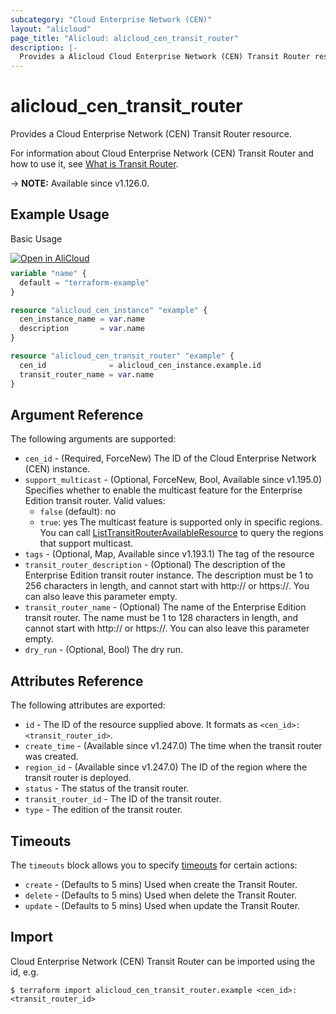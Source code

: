 ```yaml
---
subcategory: "Cloud Enterprise Network (CEN)"
layout: "alicloud"
page_title: "Alicloud: alicloud_cen_transit_router"
description: |-
  Provides a Alicloud Cloud Enterprise Network (CEN) Transit Router resource.
---
```


# alicloud_cen_transit_router

Provides a Cloud Enterprise Network (CEN) Transit Router resource.



For information about Cloud Enterprise Network (CEN) Transit Router and how to use it, see [What is Transit Router](https://next.api.alibabacloud.com/document/Cbn/2017-09-12/CreateTransitRouter).

-> **NOTE:** Available since v1.126.0.

## Example Usage

Basic Usage

<div style="display: block;margin-bottom: 40px;"><div class="oics-button" style="float: right;position: absolute;margin-bottom: 10px;">
  <a href="https://api.aliyun.com/terraform?resource=alicloud_cen_transit_router&exampleId=f9ad80bf-ddc2-6106-9c15-c68c79e6f1ab67596e86&activeTab=example&spm=docs.r.cen_transit_router.0.f9ad80bfdd&intl_lang=EN_US" target="_blank">
    <img alt="Open in AliCloud" src="https://img.alicdn.com/imgextra/i1/O1CN01hjjqXv1uYUlY56FyX_!!6000000006049-55-tps-254-36.svg" style="max-height: 44px; max-width: 100%;">
  </a>
</div></div>

```terraform
variable "name" {
  default = "terraform-example"
}

resource "alicloud_cen_instance" "example" {
  cen_instance_name = var.name
  description       = var.name
}

resource "alicloud_cen_transit_router" "example" {
  cen_id              = alicloud_cen_instance.example.id
  transit_router_name = var.name
}
```

## Argument Reference

The following arguments are supported:
* `cen_id` - (Required, ForceNew) The ID of the Cloud Enterprise Network (CEN) instance.
* `support_multicast` - (Optional, ForceNew, Bool, Available since v1.195.0) Specifies whether to enable the multicast feature for the Enterprise Edition transit router. Valid values:
  - `false` (default): no
  - `true`: yes
The multicast feature is supported only in specific regions. You can call [ListTransitRouterAvailableResource](https://www.alibabacloud.com/help/en/doc-detail/261356.html) to query the regions that support multicast.
* `tags` - (Optional, Map, Available since v1.193.1) The tag of the resource
* `transit_router_description` - (Optional) The description of the Enterprise Edition transit router instance.
The description must be 1 to 256 characters in length, and cannot start with http:// or https://. You can also leave this parameter empty.
* `transit_router_name` - (Optional) The name of the Enterprise Edition transit router.
The name must be 1 to 128 characters in length, and cannot start with http:// or https://. You can also leave this parameter empty.
* `dry_run` - (Optional, Bool) The dry run.

## Attributes Reference

The following attributes are exported:
* `id` - The ID of the resource supplied above. It formats as `<cen_id>:<transit_router_id>`.
* `create_time` - (Available since v1.247.0) The time when the transit router was created.
* `region_id` - (Available since v1.247.0) The ID of the region where the transit router is deployed.
* `status` - The status of the transit router.
* `transit_router_id` - The ID of the transit router.
* `type` - The edition of the transit router.

## Timeouts

The `timeouts` block allows you to specify [timeouts](https://developer.hashicorp.com/terraform/language/resources/syntax#operation-timeouts) for certain actions:
* `create` - (Defaults to 5 mins) Used when create the Transit Router.
* `delete` - (Defaults to 5 mins) Used when delete the Transit Router.
* `update` - (Defaults to 5 mins) Used when update the Transit Router.

## Import

Cloud Enterprise Network (CEN) Transit Router can be imported using the id, e.g.

```shell
$ terraform import alicloud_cen_transit_router.example <cen_id>:<transit_router_id>
```
